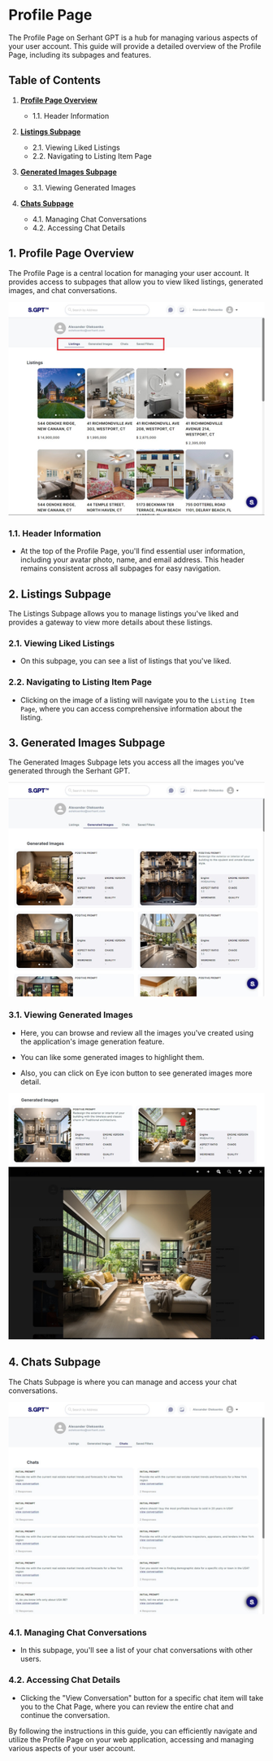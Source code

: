 # Profile Page

The Profile Page on Serhant GPT is a hub for managing various aspects of your user account. This guide will
provide a detailed overview of the Profile Page, including its subpages and features.

## Table of Contents

1. **[Profile Page Overview](#1-profile-page-overview)**
    - 1.1. Header Information

2. **[Listings Subpage](#2-listings-subpage)**
    - 2.1. Viewing Liked Listings
    - 2.2. Navigating to Listing Item Page

3. **[Generated Images Subpage](#3-generated-images-subpage)**
    - 3.1. Viewing Generated Images

4. **[Chats Subpage](#4-chats-subpage)**
    - 4.1. Managing Chat Conversations
    - 4.2. Accessing Chat Details

## 1. Profile Page Overview

The Profile Page is a central location for managing your user account. It provides access to subpages that allow you to
view liked listings, generated images, and chat conversations.

![listingItemPage](../../static/profile/profilePage.jpg)

### 1.1. Header Information

- At the top of the Profile Page, you'll find essential user information, including your avatar photo, name, and email
  address. This header remains consistent across all subpages for easy navigation.

## 2. Listings Subpage

The Listings Subpage allows you to manage listings you've liked and provides a gateway to view more details about these
listings.

### 2.1. Viewing Liked Listings

- On this subpage, you can see a list of listings that you've liked.

### 2.2. Navigating to Listing Item Page

- Clicking on the image of a listing will navigate you to the `Listing Item Page`, where you can access
  comprehensive information about the listing.

## 3. Generated Images Subpage

The Generated Images Subpage lets you access all the images you've generated through the Serhant GPT.

![listingItemPage](../../static/profile/profilePageImages.jpg)

### 3.1. Viewing Generated Images

- Here, you can browse and review all the images you've created using the application's image generation feature.

- You can like some generated images to highlight them.
- Also, you can click on Eye icon button to see generated images more detail.

![listingItemPage](../../static/profile/watcher.jpg)
![watcherActive](../../static/profile/watcherActive.jpg)

## 4. Chats Subpage

The Chats Subpage is where you can manage and access your chat conversations.

![profilePageChats](../../static/profile/profilePageChats.jpg)

### 4.1. Managing Chat Conversations

- In this subpage, you'll see a list of your chat conversations with other users.

### 4.2. Accessing Chat Details

- Clicking the "View Conversation" button for a specific chat item will take you to the Chat Page, where you can review
  the entire chat and continue the conversation.

By following the instructions in this guide, you can efficiently navigate and utilize the Profile Page on your web
application, accessing and managing various aspects of your user account.